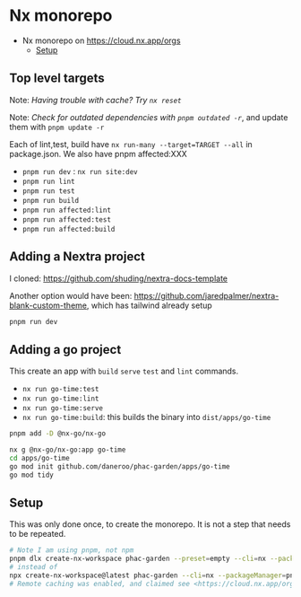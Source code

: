 # Nx monorepo

- Nx monorepo on <https://cloud.nx.app/orgs>
  - [Setup](#setup)

## Top level targets

Note: *Having trouble with cache? Try `nx reset`*

Note: *Check for outdated dependencies with `pnpm outdated -r`*, and update them with `pnpm update -r`

Each of lint,test, build have `nx run-many --target=TARGET --all` in package.json.
We  also have pnpm affected:XXX

- `pnpm run dev` : `nx run site:dev`
- `pnpm run lint`
- `pnpm run test`
- `pnpm run build`
- `pnpm run affected:lint`
- `pnpm run affected:test`
- `pnpm run affected:build`

## Adding a Nextra project

I cloned: <https://github.com/shuding/nextra-docs-template>

Another option would have been: <https://github.com/jaredpalmer/nextra-blank-custom-theme>, which has tailwind already setup

```bash
pnpm run dev
```

## Adding a go project

This create an app with `build` `serve` `test` and `lint` commands.

- `nx run go-time:test`
- `nx run go-time:lint`
- `nx run go-time:serve`
- `nx run go-time:build`: this builds the binary into `dist/apps/go-time`

```bash
pnpm add -D @nx-go/nx-go

nx g @nx-go/nx-go:app go-time
cd apps/go-time
go mod init github.com/daneroo/phac-garden/apps/go-time
go mod tidy
```

## Setup

This was only done once, to create the monorepo.  It is not a step that needs to be repeated.

```bash
# Note I am using pnpm, not npm
pnpm dlx create-nx-workspace phac-garden --preset=empty --cli=nx --packageManager=pnpm --nx-cloud true
# instead of
npx create-nx-workspace@latest phac-garden --cli=nx --packageManager=pnpm --preset=empty
# Remote caching was enabled, and claimed see <https://cloud.nx.app/orgs>
```

